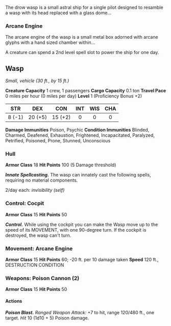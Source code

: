 The drow wasp is a small astral ship for a single pilot designed to resamble a wasp with its head replaced with a glass dome...

### Arcane Engine
The arcane engine of the wasp is a small metal box adorned with arcane glyphs with a hand sized chamber within...

A creature can spend a 2nd level spell slot to power the ship for one day.


## Wasp
*Small, vehicle (30 ft., by 15 ft.)*

**Creature Capacity** 1 crew, 1 passengers
**Cargo Capacity** 0.1 ton
**Travel Pace** 0 miles per hour (0 miles per day)
**Level** 1 (Proficiency Bonus +2)

|   STR   |   DEX   |   CON   |   INT   |   WIS   |   CHA   |
|:-------:|:-------:|:-------:|:-------:|:-------:|:-------:|
|  8 (-1) | 20 (+5) | 15 (+2) |    0    |    0    |    0    |

**Damage Immunities** Poison, Psychic
**Condition Immunities** Blinded, Charmed, Deafened, Exhaustion, Frightened, Incapacitated, Paralyzed, Petrified, Poisoned, Prone, Stunned, Unconscious

### Hull
**Armor Class** 18
**Hit Points** 100 (5 Damage threshold)

***Innate Spellcasting.*** The wasp can innately cast the following spells, requiring no material components.

2/day each: *invisibility (self)*

### Control: Cocpit
**Armor Class** 15
**Hit Points** 50

***Control.*** While using the cockpit you can make the Wasp move up to the speed of its MOVEMENT, with one 90-degree turn. If the cockpit is destroyed, the wasp can't turn.

### Movement: Arcane Engine
**Armor Class** 15
**Hit Points** 60; -20 ft. per 10 damage taken
**Speed** 120 ft., DESTRUCTION CONDITION

### Weapons: Poison Cannon (2)
**Armor Class** 15
**Hit Points** 50

#### Actions
***Poison Blast.*** *Ranged Weapon Attack:* +7 to hit, range 120/480 ft., one target. *Hit* 10 (1d10 + 5) Poison damage.
